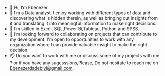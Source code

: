 - 👋 Hi, I’m Ebenezer. 
- 👀 I’m a Data analyst.
I enjoy working with different types of data and discovering what is hidden therein, as well as bringing out insights from it and translating it into meaningful information to make right decisions.
- 🌱 I’m skilled in Excel, SQL,Power Bi,Tableau, Python and SPSS. 
- 💞️ I’m looking forward to collaborating on projects that can contribute to my development. I'm open to opportunities to work with any organization where I can provide valuable insight to make the right decision.
- 📫 Do you want to work with me or discuss some of my projects with me ? or if you have any sugesssions,Please, Do not hesitate to reach me on Ebenezerdadebiyi@gmail.com.

<!---
Awaitingprof/Awaitingprof is a ✨ special ✨ repository because its `README.md` (this file) appears on your GitHub profile.
You can click the Preview link to take a look at your changes.
--->
